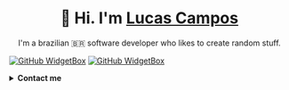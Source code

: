 <h1 align=center>👋 Hi. I'm <a href="https://github.com/lucasdcampos">Lucas Campos</a> </h1>

<p align=center>I'm a brazilian 🇧🇷 software developer who likes to create random stuff.</p>

[![GitHub WidgetBox](https://github-widgetbox.vercel.app/api/profile?username=lucasdcampos&data=followers,repositories,stars&theme=darkmode)](https://github.com/Jurredr/github-widgetbox)
[![GitHub WidgetBox](https://github-widgetbox.vercel.app/api/skills?tools=csharp,python,linux,git,html,css&theme=darkmode&includeNames=true)](https://github.com/Jurredr/github-widgetbox)

<details>
<summary><b>Contact me</b></summary>
<ul>
 <li><a href="mailto:lucasm.campos@hotmail.com.br">Email</a></li>
  <li><a href="https://www.linkedin.com/in/lucazof/">LinkedIn</a></li>
</ul>
</details>

<!-- 
<div align=center>
  <h3>Tools I use:</h3>
  <img align=center width=35px src="https://cdn.jsdelivr.net/gh/devicons/devicon@latest/icons/csharp/csharp-original.svg" />
  <img align=center width=35px src="https://cdn.jsdelivr.net/gh/devicons/devicon@latest/icons/python/python-original.svg" />
  <img align=center width=35px src="https://cdn.jsdelivr.net/gh/devicons/devicon@latest/icons/git/git-original.svg" />
  <img align=center width=35px src="https://cdn.jsdelivr.net/gh/devicons/devicon@latest/icons/linux/linux-original.svg" />
  <img align=center width=35px src="https://cdn.jsdelivr.net/gh/devicons/devicon@latest/icons/html5/html5-original.svg" />
  <img align=center width=35px src="https://cdn.jsdelivr.net/gh/devicons/devicon@latest/icons/css3/css3-original.svg" />
  <br>
</div>
-->


